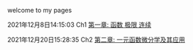 welcome to my pages

2021年12月8日14:15:03 Ch1 
 [第一章: 函数 极限 连续](https://quanlongcs.github.io/ZSB/math/Ch1/README.html)



 2021年12月20日15:28:35 Ch2
 [第二章: 一元函数微分学及其应用](https://quanlongcs.github.io/ZSB/math/Ch2/README.html)


